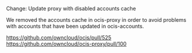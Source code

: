 Change: Update proxy with disabled accounts cache

We removed the accounts cache in ocis-proxy in order to avoid problems with accounts that have been updated in ocis-accounts.

https://github.com/owncloud/ocis/pull/525
https://github.com/owncloud/ocis-proxy/pull/100
